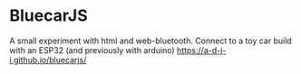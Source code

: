 # BluecarJS

A small experiment with html and web-bluetooth. 
Connect to a toy car build with an ESP32 (and previously with arduino) 
https://a-d-j-i.github.io/bluecarjs/
